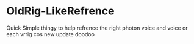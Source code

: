# OldRig-LikeRefrence

Quick Simple thingy to help refrence the right photon voice and voice or each vrrig cos new update doodoo
